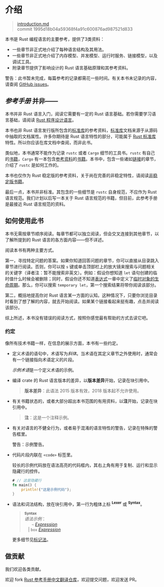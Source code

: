 # 介绍

> [introduction.md](https://github.com/rust-lang/reference/blob/master/src/introduction.md)
> <br />
> commit 1995d18b04a59368f4a91c600876ad987521d833

本书是 Rust 编程语言的主要参考，提供了3类资料：

  - 一些章节非正式地介绍了每种语言结构及其用法。
  - 一些章节非正式地介绍了内存模型、并发模型、运行时服务、链接模型，以及调试工具。
  - 附录章节提供了影响设计的 Rust 语言基础原理和其参考资料。

<div class="warning">

警告：此书暂未完成，每篇参考的记录都需花一些时间。有关本书未记录的内容，请查阅 [GitHub issues]。

</div>

## *参考手册* 并非——

本书并非 Rust 语言入门，阅读它需要有一定的 Rust 语言基础。若你需要学习语言基础，请阅读 [Rust 程序设计语言]。

本书也非 Rust 语言发行版所包含的[标准库]的参考资料，[标准库]文档来源于从源码中抽取的文档属性。许多你期待是 Rust 语言特性的部分，可能属于 [Rust 标准库][标准库]特性。所以你应该在库文档中查阅，而非此书。

类似地，本书通常不能作为记录 `rustc` 或者 `Cargo` 细节的工具书。`rustc` 有自己的[书籍][rustc book]，`Cargo` 有一本包含[参考资料][cargo reference]的[书籍][cargo book]。本书中，包含一些诸如[链接][linkage]的章节，介绍了 `rustc` 是如何工作的。

本书也仅作为 Rust 稳定版的参考资料，关于尚在完善的非稳定特性，请阅读[非稳定版书籍][Unstable Book]。

最后一点，本书并非标准。其包含的一些细节是 `rustc` 自身规范，不应作为 Rust 语言规范。我们计划以后写一本关于 Rust 语言规范的书籍，但目前，此参考手册是最接近 Rust 语言规范的资料。

## 如何使用此书

本书无需按章节顺序阅读。每章节都可以独立阅读，但会交叉连接到其他章节，以了解所提到的 Rust 语言的各方面内容——但不详述。

阅读本书有两种主要方式。

第一，寻找特定问题的答案。如果你知道回答问题的章节，你可以直接从目录跳入章节进行阅读。否则，你可以按 `s` 键或单击顶部栏上的放大镜来搜索与问题相关的关键字（译者注：暂不能搜索非英文）。例如：假设你想知道 `let` 语句创建的临时值什么时候会被删除；同时，假设你还不知道[表达式][expressions chapter]一章中定义了[临时对象的生命周期][lifetime of temporaries]。那么，你可以搜索 `temporary let`，第一个搜索结果将带你阅读该部分。 

第二，概括地提高你对 Rust 语言某一方面的认知。这种情况下，只要你浏览目录时看到了想了解的内容，就去开始阅读。如果某个链接看起来挺有趣，点击并阅读该部分。

综上所述，本书没有错误的阅读方式，按照你感觉最有帮助的方式去读它吧。

### 约定

像所有技术书籍一样，在信息的展示方面，本书有一些约定。

* 定义术语的语句中，术语写为*斜体*。当术语在其定义章节之外使用时，通常会有一个链接指向术语定义的片段。

  *示例术语*是一个定义术语的示例。

* 编译 crate 的 Rust 语言版本的差异，以**版本差异**开始，记录在块引用中。

  > **版本差异**：此语法 2015 版本有效，2018 版本起不允许使用。

* 有关书籍状态的，或者大部分超出本书范围的有用资料，以**注**开始，记录在块引用中。

  > **注**：这是一个注释示例。

* 有关对语言的不健全行为，或者易于混淆的语言特性的警告，记录在特殊的警告框里。

  <div class="warning">

  警告：示例警告。

  </div>

* 代码片段内联在 `<code>` 标签里。

  较长的示例代码放在语法高亮的代码框内，其右上角有用于复制、运行和显示隐藏行的控件。

  ```rust
  # // 这是隐藏行
  fn main() {
      println!("这是示例代码");
  }
  ```

* 语法和词法结构，放在块引用中，第一行为粗体上标 <sup>**Lexer**</sup> 或 <sup>**Syntax**</sup>。

  > **<sup>Syntax</sup>**\
  > _语法示例_：\
  > &nbsp;&nbsp; &nbsp;&nbsp; `~` [_Expression_]\
  > &nbsp;&nbsp; | `box` [_Expression_]

  更多细节见[标记法][Notation]。

## 做贡献

我们欢迎各类贡献。

欢迎 fork [Rust 参考手册中文翻译仓库]，欢迎提交问题，欢迎发送 PR。

[Rust 程序设计语言]: https://rust-lang.budshome.com
[github issues]: https://github.com/rust-lang/reference/issues
[标准库]: https://doc.rust-lang.org/std
[Rust 参考手册中文翻译仓库]: https://github.com/zzy/rust-reference-zh
[Unstable Book]: https://doc.rust-lang.org/nightly/unstable-book/
[_Expression_]: expressions.md
[cargo book]: https://cargo.budshome.com
[cargo reference]: https://cargo.budshome.com/reference
[expressions chapter]: expressions.md
[lifetime of temporaries]: expressions.md#temporary-lifetimes
[linkage]: linkage.md
[rustc book]: https://doc.rust-lang.org/nightly/rustc/index.html
[Notation]: notation.md

